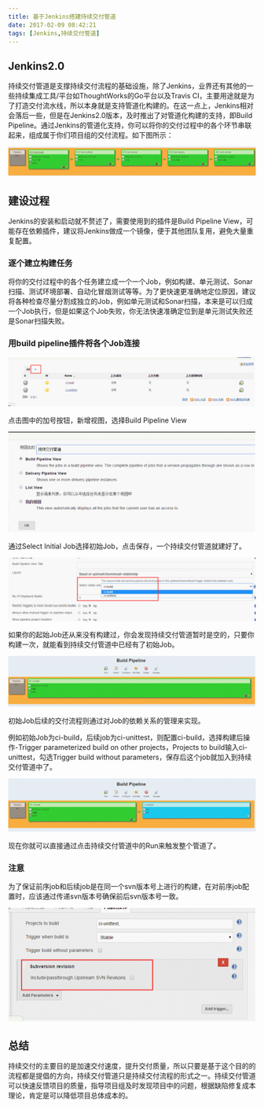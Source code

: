 ```yaml
---
title: 基于Jenkins搭建持续交付管道
date: 2017-02-09 08:42:21
tags: [Jenkins,持续交付管道]
---
```



## Jenkins2.0

持续交付管道是支撑持续交付流程的基础设施，除了Jenkins，业界还有其他的一些持续集成工具/平台如ThoughtWorks的Go平台以及Travis CI，主要用途就是为了打造交付流水线，所以本身就是支持管道化构建的。在这一点上，Jenkins相对会落后一些，但是在Jenkins2.0版本，及时推出了对管道化构建的支持，即Build Pipeline。通过Jenkins的管道化支持，你可以将你的交付过程中的各个环节串联起来，组成属于你们项目组的交付流程。如下图所示：

![](https://raw.githubusercontent.com/AngryTester/blog/master/pipeline.png)

## 建设过程

Jenkins的安装和启动就不赘述了，需要使用到的插件是Build Pipeline View，可能存在依赖插件，建议将Jenkins做成一个镜像，便于其他团队复用，避免大量重复配置。

### 逐个建立构建任务

<!-- more -->
将你的交付过程中的各个任务建立成一个一个Job，例如构建、单元测试、Sonar扫描、测试环境部署、自动化冒烟测试等等。为了更快速更准确地定位原因，建议将各种检查尽量分割成独立的Job，例如单元测试和Sonar扫描，本来是可以归成一个Job执行，但是如果这个Job失败，你无法快速准确定位到是单元测试失败还是Sonar扫描失败。

### 用build pipeline插件将各个Job连接

![](https://raw.githubusercontent.com/AngryTester/blog/master/pipeline1.png)

点击图中的加号按钮，新增视图，选择Build Pipeline View

![](https://raw.githubusercontent.com/AngryTester/blog/master/pipeline2.png)

通过Select Initial Job选择初始Job，点击保存，一个持续交付管道就建好了。

![](https://raw.githubusercontent.com/AngryTester/blog/master/pipeline3.png)


如果你的起始Job还从来没有构建过，你会发现持续交付管道暂时是空的，只要你构建一次，就能看到持续交付管道中已经有了初始Job。

![](https://raw.githubusercontent.com/AngryTester/blog/master/pipeline4.png)

初始Job后续的交付流程则通过对Job的依赖关系的管理来实现。

例如初始Job为ci-build，后续job为ci-unittest，则配置ci-build，选择构建后操作-Trigger parameterized build on other projects，Projects to build输入ci-unittest，勾选Trigger build without parameters，保存后这个job就加入到持续交付管道中了。

![](https://raw.githubusercontent.com/AngryTester/blog/master/pipeline5.png)

现在你就可以直接通过点击持续交付管道中的Run来触发整个管道了。
　　

### 注意

为了保证前序job和后续job是在同一个svn版本号上进行的构建，在对前序job配置时，应该通过传递svn版本号确保前后svn版本号一致。

![](https://raw.githubusercontent.com/AngryTester/blog/master/pipeline6.png)

## 总结

持续交付的主要目的是加速交付速度，提升交付质量，所以只要是基于这个目的的流程都是提倡的方向，持续交付管道只是持续交付流程的形式之一。持续交付管道可以快速反馈项目的质量，指导项目组及时发现项目中的问题，根据缺陷修复成本理论，肯定是可以降低项目总体成本的。